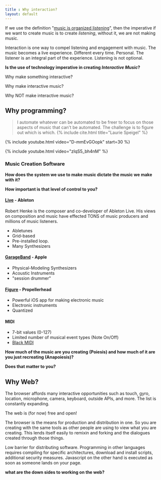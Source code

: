 ```yaml
---
title : Why interaction?
layout: default
---
```


If we use the definition "[music is organized listening]({{site.baseurl}}/module/what_is_music)", then the imperative if we want to create music is to create _listening_, without it, we are not making music. 

Interaction is one way to compel listening and engagement with music. The music becomes a live experience. Different every time. Personal. The listener is an integral part of the experience. Listening is not optional.

**Is the use of technology imperative in creating _Interactive Music_?**

Why make something interactive?

Why make interactive music?

Why NOT make interactive music?

## Why programming?

> I automate whatever can be automated to be freer to focus on those aspects of music that can't be automated. The challenge is to figure out which is which.
{% include cite.html title="Laurie Speigel" %}

{% include youtube.html video="D-mmEvGOopk" start=30 %}

{% include youtube.html video="zIqS5_bh4nM" %}


### Music Creation Software

**How does the system we use to make music dictate the music we make with it?**

**How important is that level of control to you?**

#### [Live](https://www.ableton.com/en/live/) - Ableton

Robert Henke is the composer and co-developer of Ableton Live. His views on composition and music have effected TONS of music producers and millions of music listeners. 

* Abletunes 
* Grid-based
* Pre-installed loop.
* Many Synthesizers

#### [GarageBand](https://www.apple.com/mac/garageband/) - Apple

* Physical-Modeling Synthesizers
* Acoustic Instruments
* "session drummer"

#### [Figure](https://www.youtube.com/watch?v=gLLjRH6GJec) - Propellerhead

* Powerful iOS app for making electronic music
* Electronic instruments
* Quantized

#### MIDI

* 7-bit values (0-127)
* Limited number of musical event types (Note On/Off)
* [Black MIDI](https://www.youtube.com/watch?v=OZg6IjSmSPU)

**How much of the music are you creating (Poiesis) and how much of it are you just recreating (Anapoiesis)?**

**Does that matter to you?**

## Why Web?

The browser affords many interactive opportunities such as touch, gyro, location, microphone, camera, keyboard, outside APIs, and more. The list is constantly expanding. 

The web is (for now) free and open!

The browser is the means for production and distribution in one. So you are creating with the same tools as other people are using to view what you are creating. This lends itself easily to remixin and forking and the dialogues created through those things. 

Low barrier for distributing software. Programming in other languages requires compiling for specific architectures, download and install scripts, additional security measures. Javascript on the other hand is executed as soon as someone lands on your page. 

**what are the down sides to working on the web?**

